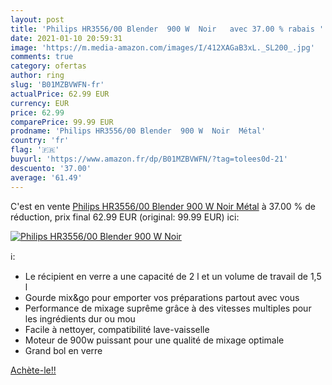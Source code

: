 ```yaml
---
layout: post
title: 'Philips HR3556/00 Blender  900 W  Noir   avec 37.00 % rabais '
date: 2021-01-10 20:59:31
image: 'https://m.media-amazon.com/images/I/412XAGaB3xL._SL200_.jpg'
comments: true
category: ofertas
author: ring
slug: 'B01MZBVWFN-fr'
actualPrice: 62.99 EUR
currency: EUR
price: 62.99
comparePrice: 99.99 EUR
prodname: 'Philips HR3556/00 Blender  900 W  Noir  Métal'
country: 'fr'
flag: '🇫🇷'
buyurl: 'https://www.amazon.fr/dp/B01MZBVWFN/?tag=tolees0d-21'
descuento: '37.00'
average: '61.49'
---
```


C'est en vente [Philips HR3556/00 Blender  900 W  Noir  Métal](https://www.amazon.fr/dp/B01MZBVWFN/?tag=tolees0d-21)  à  37.00 % de réduction, prix final  62.99 EUR (original: 99.99 EUR) ici:

[![Philips HR3556/00 Blender  900 W  Noir  ](https://m.media-amazon.com/images/I/412XAGaB3xL._SL200_.jpg)](https://www.amazon.fr/dp/B01MZBVWFN/?tag=tolees0d-21)

ℹ️:

- Le récipient en verre a une capacité de 2 l et un volume de travail de 1,5 l
- Gourde mix&go pour emporter vos préparations partout avec vous
- Performance de mixage suprême grâce à des vitesses multiples pour les ingrédients dur ou mou
- Facile à nettoyer, compatibilité lave-vaisselle
- Moteur de 900w puissant pour une qualité de mixage optimale
- Grand bol en verre

[Achète-le!!](https://www.amazon.fr/dp/B01MZBVWFN/?tag=tolees0d-21)
